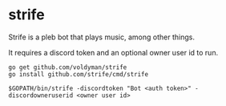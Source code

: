 # strife

Strife is a pleb bot that plays music, among other things.

It requires a discord token and an optional owner user id to run.

```
go get github.com/voldyman/strife
go install github.com/strife/cmd/strife

$GOPATH/bin/strife -discordtoken "Bot <auth token>" -discordowneruserid <owner user id>
```
